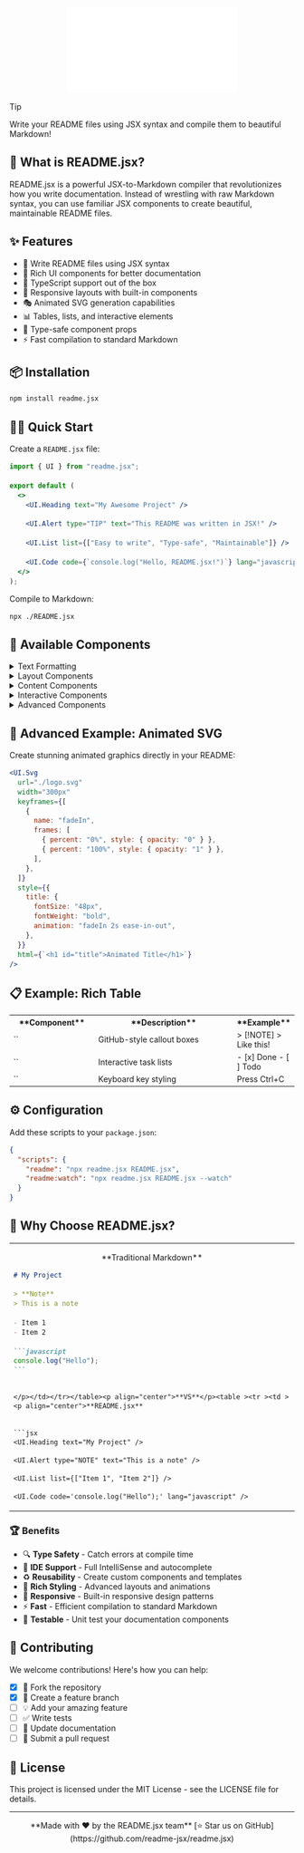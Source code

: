 <p align="center"><img src="./assets/readme-svg/logo.svg" width="300px" /></p>

> [!TIP]
> Write your README files using JSX syntax and compile them to beautiful Markdown!

## 🚀 What is README.jsx?

README.jsx is a powerful JSX-to-Markdown compiler that revolutionizes how you write documentation. Instead of wrestling with raw Markdown syntax, you can use familiar JSX components to create beautiful, maintainable README files.

## ✨ Features

- 📝 Write README files using JSX syntax
- 🎨 Rich UI components for better documentation
- 🔧 TypeScript support out of the box
- 📱 Responsive layouts with built-in components
- 🎭 Animated SVG generation capabilities
- 📊 Tables, lists, and interactive elements
- 🎯 Type-safe component props
- ⚡ Fast compilation to standard Markdown

## 📦 Installation

```bash
npm install readme.jsx
```

## 🏃‍♂️ Quick Start

Create a `README.jsx` file:

```jsx
import { UI } from "readme.jsx";

export default (
  <>
    <UI.Heading text="My Awesome Project" />

    <UI.Alert type="TIP" text="This README was written in JSX!" />

    <UI.List list={["Easy to write", "Type-safe", "Maintainable"]} />

    <UI.Code code={`console.log("Hello, README.jsx!")`} lang="javascript" />
  </>
);
```

Compile to Markdown:

```bash
npx ./README.jsx
```

## 🧩 Available Components

<details ><summary >Text Formatting</summary>
- **Bold** - **Bold text**
- *Italic* - *Italic text*
- ~~Strikethrough~~ - ~~Strikethrough text~~
- `inline code` - Inline code
</details><details ><summary >Layout Components</summary>
- <UI.Center> - Center align content
- <UI.Boxed> - Put content in a table box
- <UI.Br /> - Line break
- <UI.Hr /> - Horizontal rule
</details><details ><summary >Content Components</summary>
- <UI.Heading> - Create headings (h1-h6)
- <UI.List> - Ordered and unordered lists
- <UI.Image> - Images with width support
- <UI.Link> - Clickable links
- <UI.Table> - Rich tables with custom widths
- <UI.Tasks> - GitHub-style task lists
</details><details ><summary >Interactive Components</summary>
- <UI.Accordion> - Collapsible sections
- <UI.Alert> - GitHub-style alerts (NOTE, TIP, WARNING, etc.)
- <UI.Kbd> - Keyboard key styling
- <UI.Emoji> - Emoji support
</details><details ><summary >Advanced Components</summary>
- <UI.Svg> - Generate animated SVGs with CSS keyframes
- <UI.Code> - Syntax-highlighted code blocks
- <UI.Sub> - Subscript text
- <UI.Sup> - Superscript text
</details>

## 🎨 Advanced Example: Animated SVG

Create stunning animated graphics directly in your README:

```jsx
<UI.Svg
  url="./logo.svg"
  width="300px"
  keyframes={[
    {
      name: "fadeIn",
      frames: [
        { percent: "0%", style: { opacity: "0" } },
        { percent: "100%", style: { opacity: "1" } },
      ],
    },
  ]}
  style={{
    title: {
      fontSize: "48px",
      fontWeight: "bold",
      animation: "fadeIn 2s ease-in-out",
    },
  }}
  html={`<h1 id="title">Animated Title</h1>`}
/>
```

## 📋 Example: Rich Table

<table ><tr ><th width="30%">**Component**</th><th width="50%">**Description**</th><th width="20%">**Example**</th></tr><tr ><td >`<UI.Alert>`</td><td >GitHub-style callout boxes</td><td >> [!NOTE]
> Like this!</td></tr><tr ><td >`<UI.Tasks>`</td><td >Interactive task lists</td><td >- [x] Done
- [ ] Todo</td></tr><tr ><td >`<UI.Kbd>`</td><td >Keyboard key styling</td><td >Press Ctrl+C</td></tr></table>

## ⚙️ Configuration

Add these scripts to your `package.json`:

```json
{
  "scripts": {
    "readme": "npx readme.jsx README.jsx",
    "readme:watch": "npx readme.jsx README.jsx --watch"
  }
}
```

## 🎯 Why Choose README.jsx?

<table ><tr ><td ><p align="center">**Traditional Markdown**

````markdown
# My Project

> **Note**
> This is a note

- Item 1
- Item 2

```javascript
console.log("Hello");
```
````

````

</p></td></tr></table><p align="center">**VS**</p><table ><tr ><td ><p align="center">**README.jsx**


```jsx
<UI.Heading text="My Project" />

<UI.Alert type="NOTE" text="This is a note" />

<UI.List list={["Item 1", "Item 2"]} />

<UI.Code code='console.log("Hello");' lang="javascript" />
````

</p></td></tr></table>

### 🏆 Benefits

- 🔍 **Type Safety** - Catch errors at compile time
- 🔧 **IDE Support** - Full IntelliSense and autocomplete
- ♻️ **Reusability** - Create custom components and templates
- 🎨 **Rich Styling** - Advanced layouts and animations
- 📱 **Responsive** - Built-in responsive design patterns
- ⚡ **Fast** - Efficient compilation to standard Markdown
- 🧪 **Testable** - Unit test your documentation components

## 🤝 Contributing

We welcome contributions! Here's how you can help:

- [x] 🍴 Fork the repository
- [x] 🌿 Create a feature branch
- [ ] 💡 Add your amazing feature
- [ ] ✅ Write tests
- [ ] 📝 Update documentation
- [ ] 🚀 Submit a pull request

## 📄 License

This project is licensed under the MIT License - see the LICENSE file for details.

---

<p align="center">**Made with ❤️ by the README.jsx team**
[⭐ Star us on GitHub](https://github.com/readme-jsx/readme.jsx)</p>
